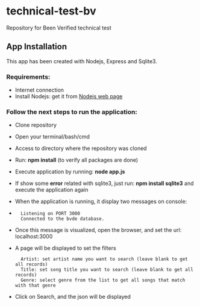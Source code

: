 # technical-test-bv
Repository for Been Verified technical test

## App Installation
This app has been created with Nodejs, Express and Sqlite3.

### Requirements: 
* Internet connection
* Install Nodejs: get it from [Nodejs web page](https://nodejs.org/es/download/)

### Follow the next steps to run the application:

* Clone repository
* Open your terminal/bash/cmd
* Access to directory where the repository was cloned
* Run: **npm install** (to verify all packages are done)
* Execute application by running: **node app.js**
* If show some **error** related with sqlite3, just run: **npm install sqlite3** and execute the application again
* When the application is running, it display two messages on console: 
* 
        Listening on PORT 3000
        Connected to the bvde database.

* Once this message is visualized, open the browser, and set the url: localhost:3000
* A page will be displayed to set the filters

        Artist: set artist name you want to search (leave blank to get all records)
        Title: set song title you want to search (leave blank to get all records)
        Genre: select genre from the list to get all songs that match with that genre

* Click on Search, and the json will be displayed